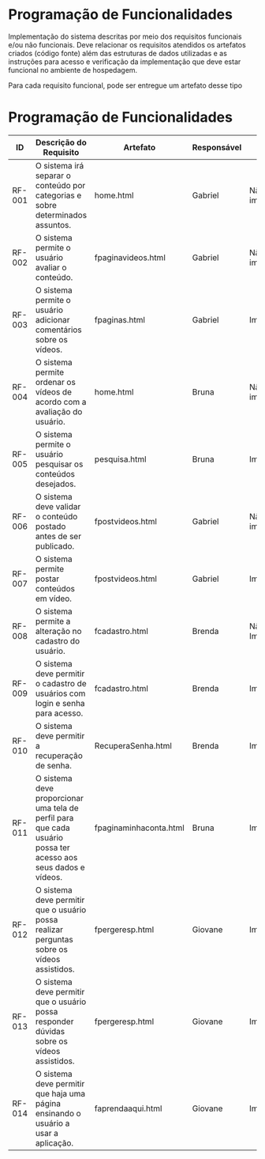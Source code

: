 # Programação de Funcionalidades

Implementação do sistema descritas por meio dos requisitos funcionais e/ou não funcionais. Deve relacionar os requisitos atendidos os artefatos criados (código fonte) além das estruturas de dados utilizadas e as instruções para acesso e verificação da implementação que deve estar funcional no ambiente de hospedagem.

Para cada requisito funcional, pode ser entregue um artefato desse tipo

# Programação de Funcionalidades

|ID    | Descrição do Requisito  | Artefato | Responsável | Status
|------|-----------------------------------------|----|-------|---------|
|RF-001| O sistema irá separar o conteúdo por categorias e sobre determinados assuntos. | home.html | Gabriel | Não implementado
|RF-002| O sistema permite o usuário avaliar o conteúdo. | fpaginavideos.html | Gabriel | Não implementado
|RF-003| O sistema permite o usuário adicionar comentários sobre os vídeos. | fpaginas.html | Gabriel | Implementado
|RF-004| O sistema permite ordenar os vídeos de acordo com a avaliação do usuário. | home.html | Bruna | Não implementado
|RF-005| O sistema permite o usuário pesquisar os conteúdos desejados. | pesquisa.html | Bruna | Implementado
|RF-006| O sistema deve validar o conteúdo postado antes de ser publicado. | fpostvideos.html | Gabriel | Não implementado
|RF-007| O sistema permite postar conteúdos em vídeo. | fpostvideos.html | Gabriel | Implementado
|RF-008| O sistema permite a alteração no cadastro do usuário.  | fcadastro.html | Brenda | Não Implementado
|RF-009| O sistema deve permitir o cadastro de usuários com login e senha para acesso. | fcadastro.html | Brenda | Implementado
|RF-010| O sistema deve permitir a recuperação de senha.  | RecuperaSenha.html | Brenda | Implementado
|RF-011|O sistema deve proporcionar uma tela de perfil para que cada usuário possa ter acesso aos seus dados e vídeos. | fpaginaminhaconta.html | Bruna | Implementado
|RF-012|O sistema deve permitir que o usuário possa realizar perguntas sobre os vídeos assistidos. | fpergeresp.html | Giovane | Implementado
|RF-013|O sistema deve permitir que o usuário possa responder dúvidas sobre os vídeos assistidos. | fpergeresp.html | Giovane| Implementado
|RF-014|O sistema deve permitir que haja uma página ensinando o usuário a usar a aplicação. | faprendaaqui.html | Giovane| Implementado





